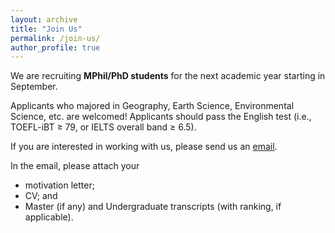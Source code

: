 ```yaml
---
layout: archive
title: "Join Us"
permalink: /join-us/
author_profile: true
---
```


We are recruiting **MPhil/PhD students** for the next academic year starting in September.

Applicants who majored in Geography, Earth Science, Environmental Science, etc. are welcomed! Applicants should pass the English test (i.e., TOEFL-iBT ≥ 79, or IELTS overall band ≥ 6.5).

If you are interested in working with us, please send us an [email](mailto:jianfengli@hkbu.edu.hk).

In the email, please attach your
* motivation letter;
* CV; and
* Master (if any) and Undergraduate transcripts (with ranking, if applicable).
